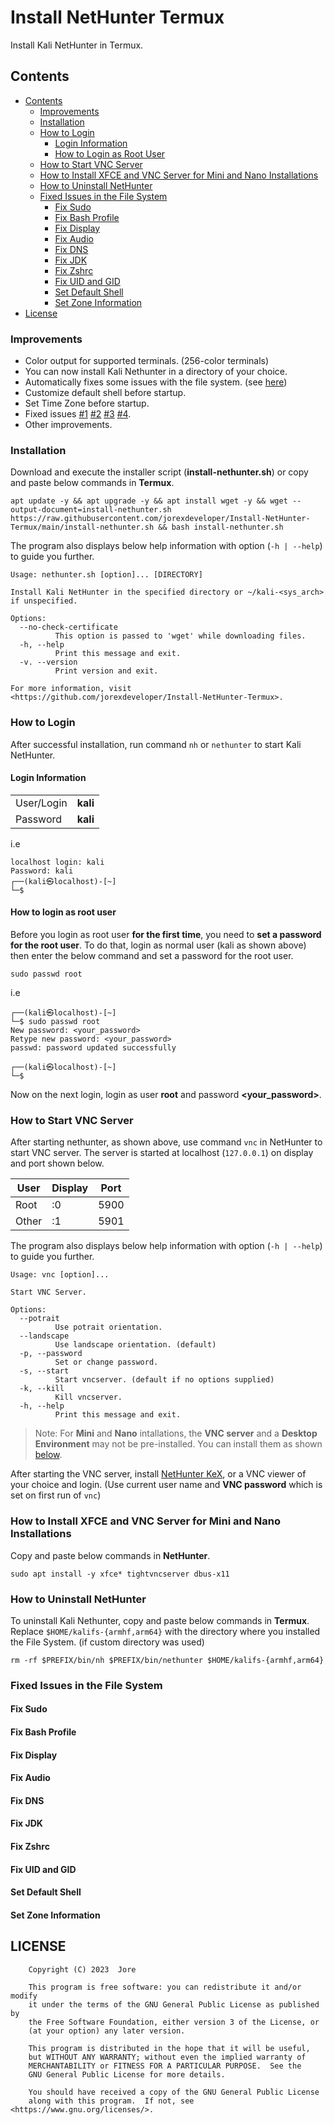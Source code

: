 # Install NetHunter Termux

Install Kali NetHunter in Termux.

## Contents

- [Contents](#contents)
  - [Improvements](#improvements)
  - [Installation](#installation)
  - [How to Login](#how-to-login)
    - [Login Information](#login-information)
    - [How to Login as Root User](#how-to-login-as-root-user)
  - [How to Start VNC Server](#how-to-start-vnc-server)
  - [How to Install XFCE and VNC Server for Mini and Nano Installations](#how-to-install-xfce-and-vnc-server-for-mini-and-nano-installations)
  - [How to Uninstall NetHunter](#how-to-uninstall-nethunter)
  - [Fixed Issues in the File System](#fixed-issues-in-the-file-system)
    - [Fix Sudo](#fix-sudo)
    - [Fix Bash Profile](#fix-bash-profile)
    - [Fix Display](#fix-display)
    - [Fix Audio](#fix-audio)
    - [Fix DNS](#fix-dns)
    - [Fix JDK](#fix-jdk)
    - [Fix Zshrc](#fix-zshrc)
    - [Fix UID and GID](#fix-uid-and-gid)
    - [Set Default Shell](#set-default-shell)
    - [Set Zone Information](#set-zone-information)
- [License](#license)

### Improvements

 - Color output for supported terminals. (256-color terminals)
 - You can now install Kali Nethunter in a directory of your choice.
 - Automatically fixes some issues with the file system. (see [here](#fixed-issues-in-the-file-system))
 - Customize default shell before startup.
 - Set Time Zone before startup.
 - Fixed issues [#1][i1] [#2][i2] [#3][i3] [#4][i4].
 - Other improvements.

### Installation

Download and execute the installer script (**install-nethunter.sh**) or copy and paste below commands in **Termux**.

```
apt update -y && apt upgrade -y && apt install wget -y && wget --output-document=install-nethunter.sh https://raw.githubusercontent.com/jorexdeveloper/Install-NetHunter-Termux/main/install-nethunter.sh && bash install-nethunter.sh
```

The program also displays below help information with option (`-h | --help`) to guide you further.

```
Usage: nethunter.sh [option]... [DIRECTORY]

Install Kali NetHunter in the specified directory or ~/kali-<sys_arch> if unspecified.

Options:
  --no-check-certificate
          This option is passed to 'wget' while downloading files.
  -h, --help
          Print this message and exit.
  -v. --version
          Print version and exit.

For more information, visit <https://github.com/jorexdeveloper/Install-NetHunter-Termux>.
```

### How to Login

After successful installation, run command `nh` or `nethunter` to start Kali NetHunter.

#### Login Information

|                   |          |
|-------------------|----------|
| User/Login        | **kali** |
| Password          | **kali** |

i.e

```
localhost login: kali
Password: kali
┌──(kali㉿localhost)-[~]
└─$
```

#### How to login as root user

Before you login as root user **for the first time**, you need to **set a password for the root user**. To do that, login as normal user (kali as shown above) then enter the below command and set a password for the root user.

```
sudo passwd root
```

i.e

```
┌──(kali㉿localhost)-[~]
└─$ sudo passwd root
New password: <your_password>
Retype new password: <your_password>
passwd: password updated successfully

┌──(kali㉿localhost)-[~]
└─$
```

Now on the next login, login as user **root** and password **<your_password>**.

### How to Start VNC Server

After starting nethunter, as shown above, use command `vnc` in NetHunter to start VNC server. The server is started at localhost (`127.0.0.1`) on display and port shown below.

| User  | Display  | Port |
|-------|----------|------|
| Root  | :0       | 5900 |
| Other | :1       | 5901 |

The program also displays below help information with option (`-h | --help`) to guide you further.

```
Usage: vnc [option]...

Start VNC Server.

Options:
  --potrait
          Use potrait orientation.
  --landscape
          Use landscape orientation. (default)
  -p, --password
          Set or change password.
  -s, --start
          Start vncserver. (default if no options supplied)
  -k, --kill
          Kill vncserver.
  -h, --help
          Print this message and exit.
```

  > Note: For **Mini** and **Nano** intallations, the **VNC server** and a **Desktop Environment** may not be pre-installed. You can install them as shown [below](#install-xfce-and-vnc-server-for-mini-and-nano-installations).

After starting the VNC server, install [NetHunter KeX](https://store.nethunter.com/en/packages/com.offsec.nethunter.kex/), or a VNC viewer of your choice and login. (Use current user name and **VNC password** which is set on first run of `vnc`)

### How to Install XFCE and VNC Server for Mini and Nano Installations

Copy and paste below commands in **NetHunter**.

```
sudo apt install -y xfce* tightvncserver dbus-x11
```

### How to Uninstall NetHunter

To uninstall Kali Nethunter, copy and paste below commands in **Termux**. Replace `$HOME/kalifs-{armhf,arm64}` with the directory where you installed the File System. (if custom directory was used)

```
rm -rf $PREFIX/bin/nh $PREFIX/bin/nethunter $HOME/kalifs-{armhf,arm64}
```

### Fixed Issues in the File System

#### Fix Sudo

#### Fix Bash Profile

#### Fix Display

#### Fix Audio

#### Fix DNS

#### Fix JDK

#### Fix Zshrc

#### Fix UID and GID

#### Set Default Shell

#### Set Zone Information

## LICENSE

```
    Copyright (C) 2023  Jore

    This program is free software: you can redistribute it and/or modify
    it under the terms of the GNU General Public License as published by
    the Free Software Foundation, either version 3 of the License, or
    (at your option) any later version.

    This program is distributed in the hope that it will be useful,
    but WITHOUT ANY WARRANTY; without even the implied warranty of
    MERCHANTABILITY or FITNESS FOR A PARTICULAR PURPOSE.  See the
    GNU General Public License for more details.

    You should have received a copy of the GNU General Public License
    along with this program.  If not, see <https://www.gnu.org/licenses/>.
```

[i1]: https://github.com/jorexdeveloper/Install-NetHunter-Termux/issues/1
[i2]: https://github.com/jorexdeveloper/Install-NetHunter-Termux/issues/2
[i3]: https://github.com/jorexdeveloper/Install-NetHunter-Termux/issues/3
[i4]: https://github.com/jorexdeveloper/Install-NetHunter-Termux/issues/4
